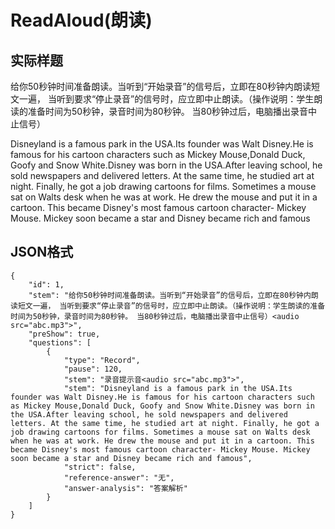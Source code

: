 # ReadAloud(朗读)

## 实际样题

给你50秒钟时间准备朗读。当听到“开始录音”的信号后，立即在80秒钟内朗读短文一遍， 当听到要求“停止录音”的信号时，应立即中止朗读。（操作说明：学生朗读的准备时间为50秒钟，录音时间为80秒钟。 当80秒钟过后，电脑播出录音中止信号） 

Disneyland is a famous park in the USA.Its founder was Walt Disney.He is famous for his cartoon characters such as Mickey Mouse,Donald Duck, Goofy and Snow White.Disney was born in the USA.After leaving school, he sold newspapers and delivered letters. At the same time, he studied art at night. Finally, he got a job drawing cartoons for films. Sometimes a mouse sat on Walts desk when he was at work. He drew the mouse and put it in a cartoon. This became Disney's most famous cartoon character- Mickey Mouse. Mickey soon became a star and Disney became rich and famous 


## JSON格式
  
    {    
        "id": 1,                       
        "stem": "给你50秒钟时间准备朗读。当听到“开始录音”的信号后，立即在80秒钟内朗读短文一遍， 当听到要求“停止录音”的信号时，应立即中止朗读。（操作说明：学生朗读的准备时间为50秒钟，录音时间为80秒钟。 当80秒钟过后，电脑播出录音中止信号）<audio src="abc.mp3">",
        "preShow": true,
        "questions": [
            {
                "type": "Record",  
                "pause": 120, 
                "stem": "录音提示音<audio src="abc.mp3">",       
                "stem": "Disneyland is a famous park in the USA.Its founder was Walt Disney.He is famous for his cartoon characters such as Mickey Mouse,Donald Duck, Goofy and Snow White.Disney was born in the USA.After leaving school, he sold newspapers and delivered letters. At the same time, he studied art at night. Finally, he got a job drawing cartoons for films. Sometimes a mouse sat on Walts desk when he was at work. He drew the mouse and put it in a cartoon. This became Disney's most famous cartoon character- Mickey Mouse. Mickey soon became a star and Disney became rich and famous",           
                "strict": false,
                "reference-answer": "无",
                "answer-analysis": "答案解析"
            }
        ]
    }